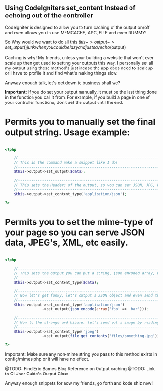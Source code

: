 ## Using CodeIgniters set_content Instead of echoing out of the controller


CodeIgniter is designed to allow you to turn caching of the output on/off and even allows you to use MEMCACHE, APC, FILE and even DUMMY!!

So Why would we want to do all this $this->output->set_output() junk when you could be lazy and just say echo($output)

Caching is why! My friends, unless your building a website that won't ever scale up then get used to setting your outputs this way.  I personally set all my output using these method's just incase the app does need to scaleup or I have to profile it and find what's making things slow.

Anyway enough talk, let's get down to business shall we?

**Important:** If you do set your output manually, it must be the last thing done in the function you call it from. For example, if you build a page in one of your controller functions, don't set the output until the end.

Permits you to manually set the final output string. Usage example:
===================================================================

~~~ php

<?php

	//-------------------------------------------------------------------------------
	// This is the command make a snippet like I do!
	//-------------------------------------------------------------------------------
    $this->output->set_output($data);

	//-------------------------------------------------------------------------------
	// This sets the Headers of the output, so you can set JSON, JPG, PNG, etc.
	//-------------------------------------------------------------------------------
    $this->output->set_content_type('application/json');

?>
~~~


Permits you to set the mime-type of your page so you can serve JSON data, JPEG's, XML, etc easily.
====================================================================================================
~~~ php

<?php

	//-------------------------------------------------------------------------------
	// This sets the output you can put a string, json encoded array, whatever in there.
	//-------------------------------------------------------------------------------
	$this->output->set_content_type($data);

	//-------------------------------------------------------------------------------
	// Now let's get funky, let's output a JSON object and even send the correct headers! Smexy!
	//-------------------------------------------------------------------------------
	$this->output->set_content_type('application/json')
	             ->set_output(json_encode(array('foo' => 'bar')));

	//-------------------------------------------------------------------------------
	// Now to the strange and bizare, let's send out a image by reading the file, sending it out!
	//-------------------------------------------------------------------------------
	$this->output->set_content_type('jpeg')
	             ->set_output(file_get_contents('files/something.jpg'));

?>
~~~

Important: Make sure any non-mime string you pass to this method exists in config/mimes.php or it will have no effect.

@TODO: Find Eric Barnes Blog Reference on Output caching
@TODO: Link to CI User Guide's Output Class

Anyway enough snippets for now my friends, go forth and kode shiz now!
